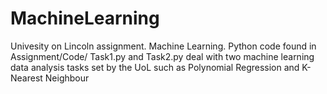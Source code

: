 # MachineLearning
 
Univesity on Lincoln assignment. Machine Learning.
Python code found in Assignment/Code/
Task1.py and Task2.py deal with two machine learning data analysis tasks set by the UoL such as Polynomial Regression and K-Nearest Neighbour
